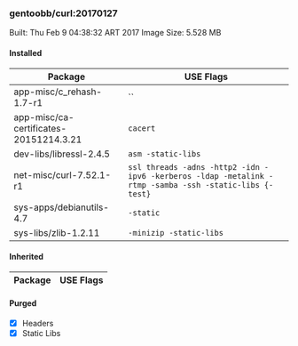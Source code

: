 ### gentoobb/curl:20170127

Built: Thu Feb  9 04:38:32 ART 2017
Image Size: 5.528 MB
#### Installed
Package | USE Flags
--------|----------
app-misc/c_rehash-1.7-r1 | ``
app-misc/ca-certificates-20151214.3.21 | `cacert`
dev-libs/libressl-2.4.5 | `asm -static-libs`
net-misc/curl-7.52.1-r1 | `ssl threads -adns -http2 -idn -ipv6 -kerberos -ldap -metalink -rtmp -samba -ssh -static-libs {-test}`
sys-apps/debianutils-4.7 | `-static`
sys-libs/zlib-1.2.11 | `-minizip -static-libs`
#### Inherited
Package | USE Flags
--------|----------
#### Purged
- [x] Headers
- [x] Static Libs
